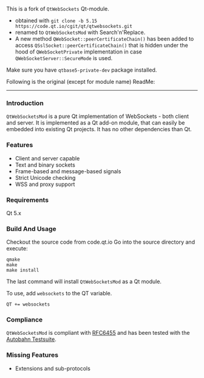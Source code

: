 This is a fork of `QtWebSockets` Qt-module.
* obtained with `git clone -b 5.15 https://code.qt.io/cgit/qt/qtwebsockets.git`
* renamed to `QtWebSocketsMod` with Search'n'Replace.
* A new method `QWebSocket::peerCertificateChain()` has been added to access `QSslSocket::peerCertificateChain()` that is hidden under the hood of `QWebSocketPrivate` implementation in case `QWebSocketServer::SecureMode` is used.

Make sure you have `qtbase5-private-dev` package installed.

Following is the original (except for module name) ReadMe:

---
### Introduction
`QtWebSocketsMod` is a pure Qt implementation of WebSockets - both client and server.
It is implemented as a Qt add-on module, that can easily be embedded into existing Qt projects. It has no other dependencies than Qt.

### Features
* Client and server capable
* Text and binary sockets
* Frame-based and message-based signals
* Strict Unicode checking
* WSS and proxy support

### Requirements
Qt 5.x

### Build And Usage
Checkout the source code from code.qt.io
Go into the source directory and execute:

    qmake
    make
    make install


The last command will install `QtWebSocketsMod` as a Qt module.

To use, add `websockets` to the QT variable.

`QT += websockets`

### Compliance
`QtWebSocketsMod` is compliant with [RFC6455](http://datatracker.ietf.org/doc/rfc6455/?include_text=1) and has been tested with the [Autobahn Testsuite](http://autobahn.ws/testsuite).

### Missing Features
* Extensions and sub-protocols
